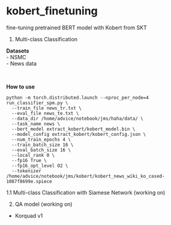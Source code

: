 # kobert_finetuning

fine-tuning pretrained BERT model with Kobert from SKT

1. Multi-class Classification  

  **Datasets**    
    - NSMC  
    - News data  

<br>

  **How to use**  
  
    python -m torch.distributed.launch --nproc_per_node=4 run_classifier_spm.py \
      --train_file news_tr.txt \
      --eval_file news_te.txt \
      --data_dir /home/advice/notebook/jms/haha/data/ \
      --task_name news \
      --bert_model extract_kobert/kobert_model.bin \
      --model_config extract_kobert/kobert_config.json \
      --num_train_epochs 4 \
      --train_batch_size 16 \
      --eval_batch_size 16 \
      --local_rank 0 \
      --fp16 True \
      --fp16_opt_level O2 \
      --tokenizer /home/advice/notebook/jms/kobert/kobert_news_wiki_ko_cased-1087f8699e.spiece

  
  
1.1 Multi-class Classification with Siamese Network (working on)

2. QA model (working on)
  - Korquad v1
  
